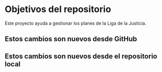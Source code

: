# Objetivos del repositorio
Este proyecto ayuda a gestionar los planes de la Liga de la Justicia.

## Estos cambios son nuevos desde GitHub
## Estos cambios son nuevos desde el repositorio local